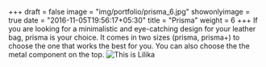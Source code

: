 +++
draft = false
image = "img/portfolio/prisma_6.jpg"
showonlyimage = true
date = "2016-11-05T19:56:17+05:30"
title = "Prisma"
weight = 6
+++
If you are looking for a minimalistic and eye-catching design for your leather bag, prisma is your choice. It comes in two sizes (prisma, prisma+) to choose the one that works the best for you. You can also choose the the metal component on the top. 
![This is Lilika][1]

[1]: /img/portfolio/prisma_6.jpg
